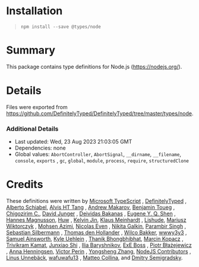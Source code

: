 # Installation

> `npm install --save @types/node`

# Summary

This package contains type definitions for Node.js (https://nodejs.org/).

# Details

Files were exported from https://github.com/DefinitelyTyped/DefinitelyTyped/tree/master/types/node.

### Additional Details

* Last updated: Wed, 23 Aug 2023 21:03:05 GMT
* Dependencies: none
* Global values: `AbortController`, `AbortSignal`, `__dirname`, `__filename`, `console`, `exports`
  , `gc`, `global`, `module`, `process`, `require`, `structuredClone`

# Credits

These definitions were written by [Microsoft TypeScript](https://github.com/Microsoft)
, [DefinitelyTyped](https://github.com/DefinitelyTyped)
, [Alberto Schiabel](https://github.com/jkomyno), [Alvis HT Tang](https://github.com/alvis)
, [Andrew Makarov](https://github.com/r3nya), [Benjamin Toueg](https://github.com/btoueg)
, [Chigozirim C.](https://github.com/smac89), [David Junger](https://github.com/touffy)
, [Deividas Bakanas](https://github.com/DeividasBakanas)
, [Eugene Y. Q. Shen](https://github.com/eyqs)
, [Hannes Magnusson](https://github.com/Hannes-Magnusson-CK), [Huw](https://github.com/hoo29)
, [Kelvin Jin](https://github.com/kjin), [Klaus Meinhardt](https://github.com/ajafff)
, [Lishude](https://github.com/islishude), [Mariusz Wiktorczyk](https://github.com/mwiktorczyk)
, [Mohsen Azimi](https://github.com/mohsen1), [Nicolas Even](https://github.com/n-e)
, [Nikita Galkin](https://github.com/galkin), [Parambir Singh](https://github.com/parambirs)
, [Sebastian Silbermann](https://github.com/eps1lon)
, [Thomas den Hollander](https://github.com/ThomasdenH)
, [Wilco Bakker](https://github.com/WilcoBakker), [wwwy3y3](https://github.com/wwwy3y3)
, [Samuel Ainsworth](https://github.com/samuela), [Kyle Uehlein](https://github.com/kuehlein)
, [Thanik Bhongbhibhat](https://github.com/bhongy), [Marcin Kopacz](https://github.com/chyzwar)
, [Trivikram Kamat](https://github.com/trivikr), [Junxiao Shi](https://github.com/yoursunny)
, [Ilia Baryshnikov](https://github.com/qwelias), [ExE Boss](https://github.com/ExE-Boss)
, [Piotr Błażejewicz](https://github.com/peterblazejewicz)
, [Anna Henningsen](https://github.com/addaleax), [Victor Perin](https://github.com/victorperin)
, [Yongsheng Zhang](https://github.com/ZYSzys), [NodeJS Contributors](https://github.com/NodeJS)
, [Linus Unnebäck](https://github.com/LinusU), [wafuwafu13](https://github.com/wafuwafu13)
, [Matteo Collina](https://github.com/mcollina),
and [Dmitry Semigradsky](https://github.com/Semigradsky).
